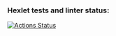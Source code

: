 ### Hexlet tests and linter status:
[![Actions Status](https://github.com/ru3aah/java-project-78/workflows/hexlet-check/badge.svg)](https://github.com/ru3aah/java-project-78/actions)